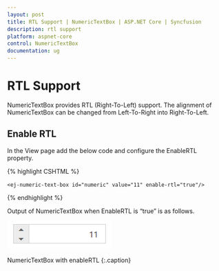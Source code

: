 ```yaml
---
layout: post
title: RTL Support | NumericTextBox | ASP.NET Core | Syncfusion
description: rtl support
platform: aspnet-core
control: NumericTextBox
documentation: ug
---
```


# RTL Support

NumericTextBox provides RTL (Right-To-Left) support. The alignment of NumericTextBox can be changed from Left-To-Right into Right-To-Left.

## Enable RTL

In the View page add the below code and configure the EnableRTL property.

{% highlight CSHTML %}

    <ej-numeric-text-box id="numeric" value="11" enable-rtl="true"/>

{% endhighlight %}

Output of NumericTextBox when EnableRTL is “true” is as follows. 

![](RTL-Support_images/RTL-Support_img1.png)

NumericTextBox with enableRTL
{:.caption}